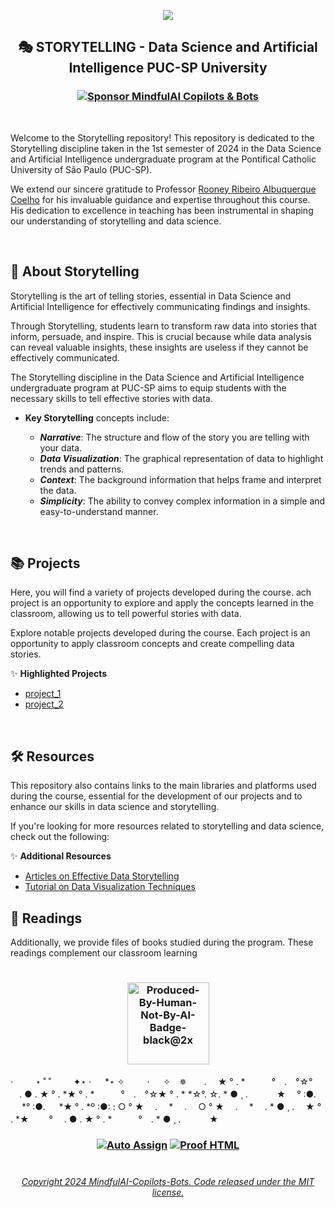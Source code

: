 <p align="center">
<img src="https://github.com/MindfulAI-Copilots-Bots/Storytelling/assets/113218619/4f2d0093-1dc4-4509-936d-b2662374938d"/>

<br>

## <p align="center">  🎭  STORYTELLING - Data Science and Artificial Intelligence PUC-SP University 

### <p align="center"> [![Sponsor MindfulAI Copilots & Bots](https://img.shields.io/badge/Sponsor-MindfulAI%20Copilots%20%26%20Bots-brightgreen?logo=GitHub)](https://github.com/sponsors/MindfulAI-Copilots-Bots)    

<br> 

Welcome to the Storytelling repository! This repository is dedicated to the Storytelling discipline taken in the 1st semester of 2024 in the Data Science and Artificial Intelligence undergraduate program at the Pontifical Catholic University of São Paulo (PUC-SP).

We extend our sincere gratitude to Professor [Rooney Ribeiro Albuquerque Coelho]() for his invaluable guidance and expertise throughout this course. His dedication to excellence in teaching has been instrumental in shaping our understanding of storytelling and data science.

<br>

## 📜 About Storytelling

Storytelling is the art of telling stories, essential in Data Science and Artificial Intelligence for effectively communicating findings and insights.

Through Storytelling, students learn to transform raw data into stories that inform, persuade, and inspire. This is crucial because while data analysis can reveal valuable insights, these insights are useless if they cannot be effectively communicated.

The Storytelling discipline in the Data Science and Artificial Intelligence undergraduate program at PUC-SP aims to equip students with the necessary skills to tell effective stories with data. 

- **Key Storytelling** concepts include:
  
   - ***Narrative***: The structure and flow of the story you are telling with your data.
   - ***Data Visualization***: The graphical representation of data to highlight trends and patterns.
   - ***Context***: The background information that helps frame and interpret the data.
   - ***Simplicity***: The ability to convey complex information in a simple and easy-to-understand manner.

<br>

## 📚 Projects

Here, you will find a variety of projects developed during the course. ach project is an opportunity to explore and apply the concepts learned in the classroom, allowing us to tell powerful stories with data.

Explore notable projects developed during the course. Each project is an opportunity to apply classroom concepts and create compelling data stories.

✨ **Highlighted Projects**

   - [project_1]()
   - [project_2]()
    
<br>     
  
## 🛠️ Resources

This repository also contains links to the main libraries and platforms used during the course, essential for the development of our projects and to enhance our skills in data science and storytelling.

If you're looking for more resources related to storytelling and data science, check out the following:

✨ **Additional Resources**

* [Articles on Effective Data Storytelling]()
* [Tutorial on Data Visualization Techniques]()


## 📖 Readings

Additionally, we provide files of books studied during the program. These readings complement our classroom learning






#

### <p align="center"> <img width="131" alt="Produced-By-Human-Not-By-AI-Badge-black@2x" src="https://github.com/MindfulAI-Copilots-Bots/.github/assets/113218619/3e3085a8-4e8f-49b5-b3f7-387e9649be17">

  
  · 　　 ⋆ ˚ ˚ 　　 ✦⋆ · 　 *⋆ ✧　 　 · 　 ✧　✵　　. 　★ ° . *　　　°　.　°☆° 　. ● . ★ ° . *★ ° . *　　　°　.　°☆★ ° . * *☆°. ☆. * ● ¸ . 　　　★ 　° :●. 　 *° :●. 　 *★ ° . 
  *º :●: :
   ○ ° ★　 .　 * 　.　 ○ ° ★　 .　 * 　. * ● ¸ . 　★ ° . *★　 　° 　. ● . ★ ° . *　　　°　. * ● ¸ . 　　　★　　
     
  
 ### <p align="center"> [![Auto Assign](https://github.com/AI-Powered-Bots/demo-repository/actions/workflows/auto-assign.yml/badge.svg)](https://github.com/AI-Powered-Bots/demo-repository/actions/workflows/auto-assign.yml)  [![Proof HTML](https://github.com/AI-Powered-Bots/demo-repository/actions/workflows/proof-html.yml/badge.svg)](https://github.com/AI-Powered-Bots/demo-repository/actions/workflows/proof-html.yml)   

#
 
###### <p align="center">[Copyright 2024 MindfulAI-Copilots-Bots. Code released under the  MIT license.](https://github.com/MindfulAI-Copilots-Bots/Storytelling/blob/60115627d7739a442b7dff931a9ee5dfd6017c87/LICENSE.md)
      




 

